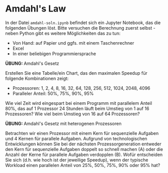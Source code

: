 # Amdahl's Law

In der Datei `amdahl-soln.ipynb` befindet sich ein Jupyter Notebook, das die folgenden Übungen löst. Bitte versuchen die Berechnung zuerst selbst - neben Python gibt es weitere Möglichkeiten das zu tun:
- Von Hand: auf Papier und ggfs. mit einem Taschenrechner
- Excel
- In einer beliebigen Programmiersprache

<div class="alert alert-warning">
<b>ÜBUNG: </b> Amdahl's Gesetz<br />
<p>Erstellen Sie eine Tabelle/ein Chart, das den maximalen Speedup für folgende Kombinationen zeigt:
<ul>
<li>Prozessoren: 1, 2, 4, 8, 16, 32, 64, 128, 256, 512, 1024, 2048, 4096</li>
<li>Paralleler Anteil: 50%, 75%, 90%, 95%</li>
</ul>

Wie viel Zeit wird eingespart bei einem Programm mit parallelem Anteil 80%, das auf 1 Prozessor 24 Stunden läuft beim Umstieg von 1 auf 16 Prozessoren? Wie viel beim Umstieg von 16 auf 64 Prozessoren?
</div>

<div class="alert alert-warning">
<b>ÜBUNG: </b> Amdahl's Gesetz mit heterogenen Prozessoren<br />
<p>Betrachten wir einen Prozessor mit einem Kern für sequenzielle Aufgaben und 4 Kernen für parallele Aufgaben. Aufgrund von technologischen Entwicklungen können Sie bei der nächsten Prozessorgeneration entweder den Kern für sequenzielle Aufgaben doppelt so schnell machen (A) oder die Anzahl der Kerne für parallele Aufgaben verdopplen (B). Wofür entscheiden Sie sich (d.h. wie hoch ist der jeweilige Speedup), wenn der typische Workload einen parallelen Anteil von 25%, 50%, 75%, 90% oder 95% hat?
</div>